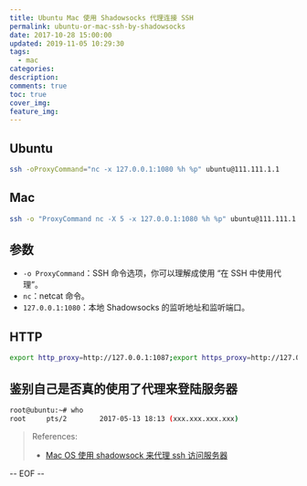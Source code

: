 ```yaml
---
title: Ubuntu Mac 使用 Shadowsocks 代理连接 SSH
permalink: ubuntu-or-mac-ssh-by-shadowsocks
date: 2017-10-28 15:00:00
updated: 2019-11-05 10:29:30
tags:
  - mac
categories:
description:
comments: true
toc: true
cover_img:
feature_img:
---
```


## Ubuntu

```bash
ssh -oProxyCommand="nc -x 127.0.0.1:1080 %h %p" ubuntu@111.111.1.1
```

## Mac

```bash
ssh -o "ProxyCommand nc -X 5 -x 127.0.0.1:1080 %h %p" ubuntu@111.111.1.1
```

<!-- more -->

## 参数

- `-o ProxyCommand`：SSH 命令选项，你可以理解成使用 “在 SSH 中使用代理”。
- `nc`：netcat 命令。
- `127.0.0.1:1080`：本地 Shadowsocks 的监听地址和监听端口。

## HTTP

```bash
export http_proxy=http://127.0.0.1:1087;export https_proxy=http://127.0.0.1:1087;
```

## 鉴别自己是否真的使用了代理来登陆服务器

```bash
root@ubuntu:~# who
root     pts/2        2017-05-13 18:13 (xxx.xxx.xxx.xxx)
```

> References:
>
> - [Mac OS 使用 shadowsock 来代理 ssh 访问服务器](https://www.goodspb.net/mac-os-%E4%BD%BF%E7%94%A8-shadowsock-%E6%9D%A5%E4%BB%A3%E7%90%86-ssh-%E8%AE%BF%E9%97%AE%E6%9C%8D%E5%8A%A1%E5%99%A8/)

-- EOF --
